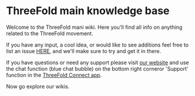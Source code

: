 # ThreeFold main knowledge base

Welcome to the ThreeFold mani wiki. Here you'll find all info on anything related to the ThreeFold movement.

If you have any input, a cool idea, or would like to see additions feel free to list an issue [HERE](https://github.com/threefoldfoundation/info_threefold/issues), and we'll make sure to try and get it in there.

If you have questions or need any support please visit [our website](https://www.threefold.io) and use the chat function (blue chat bubble) on the bottom right corneror 'Support' function in the [ThreeFold Connect app](https://threefold.io/info/threefold#/threefold__threefold_connect).

Now go explore our wikis.
